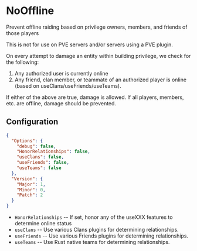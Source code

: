# NoOffline
Prevent offline raiding based on privilege owners, members, and friends of those players

This is not for use on PVE servers and/or servers using a PVE plugin.

On every attempt to damage an entity within building privilege, we check for the following:

  1. Any authorized user is currently online
  2. Any friend, clan member, or teammate of an authorized player is online (based on useClans/useFriends/useTeams).

If either of the above are true, damage is allowed.
If all players, members, etc. are offline, damage should be prevented.

## Configuration
```json
{
  "Options": {
    "debug": false,
    "HonorRelationships": false,
    "useClans": false,
    "useFriends": false,
    "useTeams": false
  },
  "Version": {
    "Major": 1,
    "Minor": 0,
    "Patch": 2
  }
}
```

  - `HonorRelationships` -- If set, honor any of the useXXX features to determine online status
  - `useClans` -- Use various Clans plugins for determining relationships.
  - `useFriends` -- Use various Friends plugins for determining relationships.
  - `useTeams` -- Use Rust native teams for determining relationships.
